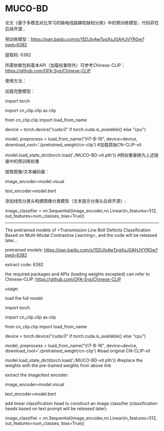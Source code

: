 # MUCO-BD
论文《基于多模态对比学习的输电线路螺栓缺陷分类》中的预训练模型，代码将在后续开源...

预训练模型：https://pan.baidu.com/s/1SDJlxAwTpgXsJGAHJVYRGw?pwd=6382

提取码: 6382

所需依赖包和基本API（加载权重除外）可参考Chinese-CLIP：https://github.com/OFA-Sys/Chinese-CLIP

使用方法：

加载完整模型：

import torch 

import cn_clip.clip as clip

from cn_clip.clip import load_from_name

device = torch.device("cuda:0" if torch.cuda.is_available() else "cpu")

model, preprocess = load_from_name("ViT-B-16", device=device, download_root='./pretrained_weight/cn-clip') #加载原始CN-CLIP-vit

model.load_state_dict(torch.load('./MUCO-BD-vit.pth')) #把权重替换为上述链接中的预训练权重

提取图像/文本编码器：

image_encoder=model.visual

text_encoder=model.bert

添加线性分类头构建图像分类模型（文本提示分类头后续开源）:

image_classifier = nn.Sequential(image_encoder,nn.Linear(in_features=512, out_features=num_classes, bias=True))

-----------------------------------------------------------------------------------------------------------------------------------------------------------------

The pretrained models of &lt;Transmission Line Bolt Defects Classification Based on Multi-Modal Contrastive Learning>, and the code will be released later...

pretrained models: https://pan.baidu.com/s/1SDJlxAwTpgXsJGAHJVYRGw?pwd=6382

extract code: 6382

the required packages and APIs (loading weights excepted) can refer to Chinese-CLIP: https://github.com/OFA-Sys/Chinese-CLIP

usage:

load the full model:

import torch 

import cn_clip.clip as clip

from cn_clip.clip import load_from_name

device = torch.device("cuda:0" if torch.cuda.is_available() else "cpu")

model, preprocess = load_from_name("ViT-B-16", device=device, download_root='./pretrained_weight/cn-clip') #load original CN-CLIP-vit

model.load_state_dict(torch.load('./MUCO-BD-vit.pth')) #replace the weights with the pre-trained weights from above link

extract the image/text encoder:

image_encoder=model.visual

text_encoder=model.bert

add linear classification head to construct an image classifier (classification heads based on text prompt will be released later):

image_classifier = nn.Sequential(image_encoder,nn.Linear(in_features=512, out_features=num_classes, bias=True))
